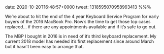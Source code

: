 date: 2020-10-20T16:48:57+0000
tweet: 1318595070958993413
%%%

We’re about to hit the end of the 4 year Keyboard Service Program for early buyers of the 2016 MacBook Pro. Now’s the time to get those top cases replaced… if there are any appointments available and if it’s safe to go out.

The MBP I bought in 2016 is in need of it’s third keyboard replacement. My current 2018 model has needed it’s first replacement since around March but it hasn’t been easy to arrange that.
